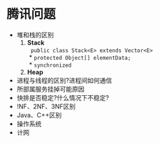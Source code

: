 # 腾讯问题
* 堆和栈的区别  
   1. **Stack**  
     &nbsp; `public class Stack<E> extends Vector<E>`  
     &nbsp;* `protected Object[] elementData;`  
     &nbsp;* `synchronized`  
   2. **Heap**
* 进程与线程的区别?进程间如何通信
* 所部属服务挂掉可能原因
* 快排是否稳定?什么情况下不稳定?
* !NF、2NF、3NF区别
* Java、C++区别
* 操作系统
* 计网
